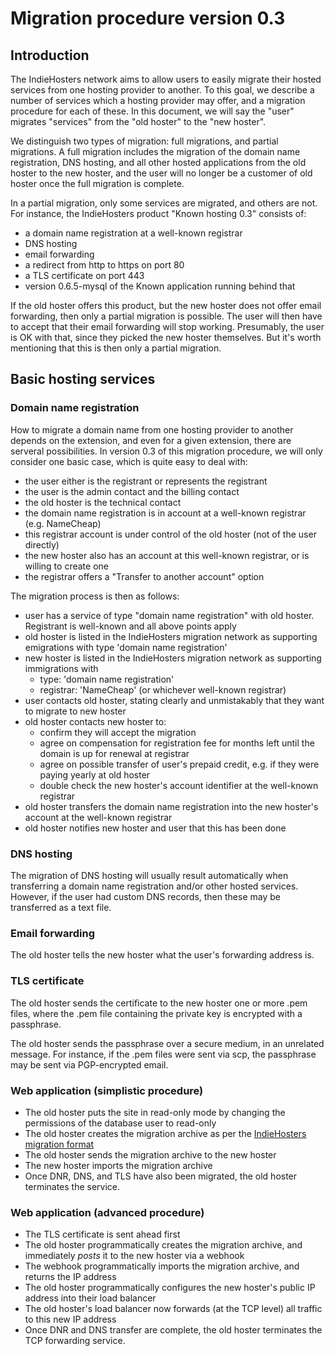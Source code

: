 # Migration procedure version 0.3

## Introduction

The IndieHosters network aims to allow users to easily migrate their hosted services from one hosting provider to another.
To this goal, we describe a number of services which a hosting provider may offer, and a migration procedure for each of these.
In this document, we will say the "user" migrates "services" from the "old hoster" to the "new hoster".

We distinguish two types of migration: full migrations, and partial migrations. A full migration includes the migration of
the domain name registration, DNS hosting, and all other hosted applications from the old hoster to the new hoster, and the user
will no longer be a customer of old hoster once the full migration is complete.

In a partial migration, only some services are migrated, and others are not. For instance, the IndieHosters product "Known hosting 0.3"
consists of:

* a domain name registration at a well-known registrar
* DNS hosting
* email forwarding
* a redirect from http to https on port 80
* a TLS certificate on port 443
* version 0.6.5-mysql of the Known application running behind that

If the old hoster offers this product, but the new hoster does not offer email forwarding, then only a partial migration is
possible. The user will then have to accept that their email forwarding will stop working. Presumably, the user is OK with
that, since they picked the new hoster themselves. But it's worth mentioning that this is then only a partial migration.

## Basic hosting services

### Domain name registration

How to migrate a domain name from one hosting provider to another depends on the extension, and even for a given extension, there
are serveral possibilities. In version 0.3 of this migration procedure, we will only consider one basic case, which is quite easy
to deal with:

* the user either is the registrant or represents the registrant
* the user is the admin contact and the billing contact
* the old hoster is the technical contact
* the domain name registration is in account at a well-known registrar (e.g. NameCheap)
* this registrar account is under control of the old hoster (not of the user directly)
* the new hoster also has an account at this well-known registrar, or is willing to create one
* the registrar offers a "Transfer to another account" option

The migration process is then as follows:

* user has a service of type "domain name registration" with old hoster. Registrant is well-known and all above points apply
* old hoster is listed in the IndieHosters migration network as supporting emigrations with type 'domain name registration'
* new hoster is listed in the IndieHosters migration network as supporting immigrations with
  * type: 'domain name registration'
  * registrar: 'NameCheap' (or whichever well-known registrar)
* user contacts old hoster, stating clearly and unmistakably that they want to migrate to new hoster
* old hoster contacts new hoster to:
  * confirm they will accept the migration
  * agree on compensation for registration fee for months left until the domain is up for renewal at registrar
  * agree on possible transfer of user's prepaid credit, e.g. if they were paying yearly at old hoster
  * double check the new hoster's account identifier at the well-known registrar
* old hoster transfers the domain name registration into the new hoster's account at the well-known registrar
* old hoster notifies new hoster and user that this has been done

### DNS hosting

The migration of DNS hosting will usually result automatically when transferring a domain name registration and/or other hosted
services. However, if the user had custom DNS records, then these may be transferred as a text file.

### Email forwarding

The old hoster tells the new hoster what the user's forwarding address is.

### TLS certificate

The old hoster sends the certificate to the new hoster one or more .pem files, where the .pem file containing the private key is
encrypted with a passphrase.

The old hoster sends the passphrase over a secure medium, in an unrelated message. For instance, if the .pem files were sent via
scp, the passphrase may be sent via PGP-encrypted email.

### Web application (simplistic procedure)

* The old hoster puts the site in read-only mode by changing the permissions of the database user to read-only
* The old hoster creates the migration archive as per the [IndieHosters migration format](migration-format.md)
* The old hoster sends the migration archive to the new hoster
* The new hoster imports the migration archive
* Once DNR, DNS, and TLS have also been migrated, the old hoster terminates the service.

### Web application (advanced procedure)

* The TLS certificate is sent ahead first
* The old hoster programmatically creates the migration archive, and immediately *posts* it to the new hoster via a webhook
* The webhook programmatically imports the migration archive, and returns the IP address
* The old hoster programmatically configures the new hoster's public IP address into their load balancer
* The old hoster's load balancer now forwards (at the TCP level) all traffic to this new IP address
* Once DNR and DNS transfer are complete, the old hoster terminates the TCP forwarding service.


